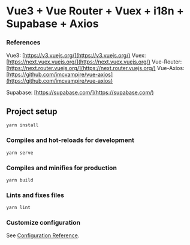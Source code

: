 # Vue3 + Vue Router + Vuex + i18n + Supabase + Axios

### References

Vue3: [https://v3.vuejs.org/](https://v3.vuejs.org/)
Vuex: [https://next.vuex.vuejs.org/](https://next.vuex.vuejs.org/)
Vue-Router: [https://next.router.vuejs.org/](https://next.router.vuejs.org/)
Vue-Axios: [https://github.com/imcvampire/vue-axios](https://github.com/imcvampire/vue-axios)

Supabase: [https://supabase.com/](https://supabase.com/)


## Project setup
```
yarn install
```

### Compiles and hot-reloads for development
```
yarn serve
```

### Compiles and minifies for production
```
yarn build
```

### Lints and fixes files
```
yarn lint
```

### Customize configuration
See [Configuration Reference](https://cli.vuejs.org/config/).
